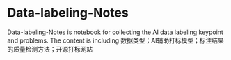 # Data-labeling-Notes
Data-labeling-Notes is notebook for collecting the AI data labeling keypoint and problems.
The content is including 数据类型；AI辅助打标模型；标注结果的质量检测方法；开源打标网站
